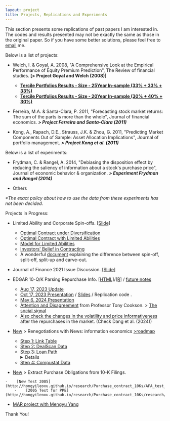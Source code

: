 ```yaml
---
layout: project
title: Projects, Replications and Experiments
---
```


This section presents some replications of past papers I am interested in. The codes and results presented may not be exactly the same as those in the original paper. So if you have some better solutions, please feel free to [email](mailto:hongyi.xu@phdstudent.hhs.se) me.

Below is a list of projects:
- Welch, I. & Goyal, A. 2008, "A Comprehensive Look at the Empirical Performance of Equity Premium Prediction", The Review of financial studies. **[> Project Goyal and Welch (2008)]**

    - **[Tercile Portfolios Results - Size - 25Year In-sample (33% + 33% + 33%)](https://hongyileoxu.github.io/research/Xu_et_al_2022/Xu_2022_v4.0_Deciles_size_25y.html)**
    - **[Tercile Portfolios Results - Size - 20Year In-sample (30% + 40% + 30%)](https://hongyileoxu.github.io/research/Xu_et_al_2022/Xu_2022_v4.0_Deciles_sz3.html)**


- Ferreira, M.A. & Santa-Clara, P. 2011, "Forecasting stock market returns: The sum of the parts is more than the whole", Journal of financial economics. _**> Project Ferreira and Santa-Clara (2011)**_

- Kong, A., Rapach, D.E., Strauss, J.K. & Zhou, G. 2011, "Predicting Market Components Out of Sample: Asset Allocation Implications", Journal of portfolio management. _**> Project Kong et al. (2011)**_


Below is a list of experiments:
- Frydman, C. & Rangel, A. 2014, "Debiasing the disposition effect by reducing the saliency of information about a stock's purchase price", Journal of economic behavior & organization. _**> Experiment Frydman and Rangel (2014)**_

- Others

_*The exact policy about how to use the data from these experiments has not been decided._

Projects in Progress:

-  Limited Ability and Corporate Spin-offs. [[Slide]](https://hongyileoxu.github.io/research/TCP_Project/Corporate_Spinoff_v2.pdf)  

    - [Optimal Contract under Diversification](https://hongyileoxu.github.io/research/TCP_Project/TCP_Project_Premodel.html)
    - [Optimal Contract with Limited Abilities](https://hongyileoxu.github.io/research/TCP_Project/TCP_Project_Model1.html)
    - [Model for Limited Abilities](https://hongyileoxu.github.io/research/TCP_Project/TCP_Project_Model2.html)
    - [Investors' Belief in Contracting](https://hongyileoxu.github.io/research/TCP_Project/TCP_Project_Model4.html)
    - A wonderful [document](https://www.acapam.com/blog/what-is-the-difference-among-spin-off-split-off-and-split-up/) explaining the difference between spin-off, split-off, split-up and carve-out.


- Journal of Finance 2021 Issue Discussion. [[Slide]](https://hongyileoxu.github.io/research/Slides/JF2021Pre_Hongyi_Xu.pdf)

- EDGAR 10-Q/K Parsing Repurchase Info. [[HTML]](https://hongyileoxu.github.io/research/RepurchaseProject/SEC_web_v3afunctions.html)/[[R]](https://hongyileoxu.github.io/research/RepurchaseProject/SEC_web_v3cfunctions.R) / [future notes](https://hongyileoxu.github.io/research/RepurchaseProject/future_notes.md)
	
	- [Aug 17, 2023 Update](https://hongyileoxu.github.io/research/RepurchaseProject/Repurchase_BBAIA_merge_v1b.html)
    - [Oct 17, 2023 Presentation](https://github.com/hongyileoxu/hongyileoxu.github.io/blob/c85b72a8999f7a85db99f518141d6d22bbfe5f2d/research/RepurchaseProject/Hongyi%20Xu%20(2023)%20Under%20the%20Spotlight_v8.pdf) / [Slides](https://hongyileoxu.github.io/research/RepurchaseProject/Hongyi%20Xu%20(2023)%20Under%20the%20Spotlight_v8.pdf) / Replication code . <!--- [[v1]](https://hongyileoxu.github.io/research/RepurchaseProject/writing_tables_May04_2024.html) [[v2]](https://hongyileoxu.github.io/research/RepurchaseProject/writing_tables_May13_2024.html) [[v3]](https://hongyileoxu.github.io/research/RepurchaseProject/writing_tables_May17_2024.html) --->
    - [May 6, 2024 Presentation](https://hongyileoxu.github.io/research/RepurchaseProject/Under_the_Spotlight_2024_Hongyi_Xu_NFN.pdf) 
	- [Attention and Disagreement](https://www.tonycookson.com) from Professor Tony Cookson. > [The social signal](https://www.tonycookson.com/#h.raveul66i2bl)
 	- [Also check the changes in the volatility and price informativeness](https://www.cambridge.org/core/journals/journal-of-financial-and-quantitative-analysis/article/government-stock-purchase-undermines-price-informativeness-evidence-from-chinas-national-team/AAB49A866AF0937228ECAE736E61F773?utm_campaign=shareaholic&utm_medium=copy_link&utm_source=bookmark) after the repurchases in the market. (Check Dang et al. (2024))
 
-   [New](https://github.com/hongyileoxu/hongyileoxu.github.io/tree/main/research/project-2024) > Renegotiations with News: information economics [>roadmap](https://github.com/hongyileoxu/hongyileoxu.github.io/blob/31feac4143586de784a5b2032bfdac3b511666df/research/project-2024/DealScan2024/readme.md)

    -  [Step 1: Link Table](https://hongyileoxu.github.io/research/project-2024/DealScan2024/DealScan_Link_Table_Compustat.html)
    -  [Step 2: DealScan Data](https://hongyileoxu.github.io/research/project-2024/DealScan2024/DealScan_Data_Renegotiation.html)
    -  [Step 3: Loan Path](https://hongyileoxu.github.io/research/project-2024/DealScan2024/DealScan_Loan_Path2.html) <details>Clean the WRDS LPC DealScan Data and convert to a firm-deal-time level panel data, with links to be connected to Compustat.</details> 
    -  [Step 4: Compustat Data](https://hongyileoxu.github.io/research/project-2024/DealScan2024/DealScan_Loan_Compustat.html)

-    [New](https://hongyileoxu.github.io/research/Purchase_contract_10Ks/project.html) > Extract Purchase Obligations from 10-K Filings.

	-    [New Test 2005](http://hongyileoxu.github.io/research/Purchase_contract_10Ks/AFA_test_2005.html)
     	-    [2005 Test for PPE](http://hongyileoxu.github.io/research/Purchase_contract_10Ks/research/AFA_test_2005_PPE.html)

-    [MAR project with Mengyu Yang](http://hongyileoxu.github.io/research/MAR/OnBoard_analysis_hongyi.html)

Thank You! 
